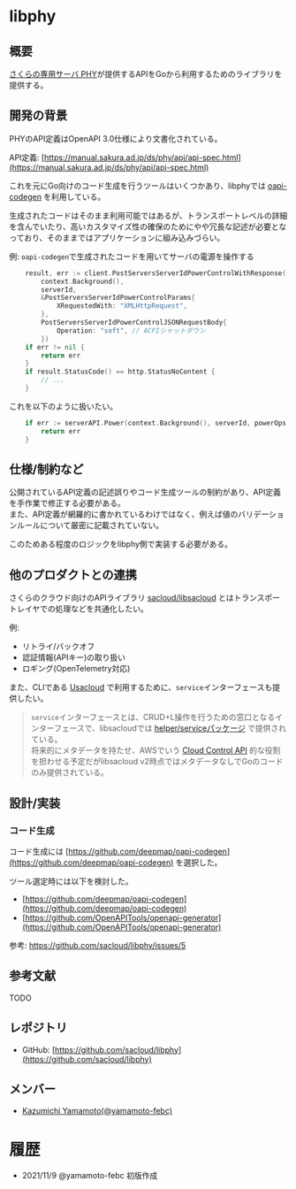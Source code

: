 # libphy

## 概要

[さくらの専用サーバ PHY](https://server.sakura.ad.jp)が提供するAPIをGoから利用するためのライブラリを提供する。

## 開発の背景

PHYのAPI定義はOpenAPI 3.0仕様により文書化されている。

API定義: [https://manual.sakura.ad.jp/ds/phy/api/api-spec.html](https://manual.sakura.ad.jp/ds/phy/api/api-spec.html)

これを元にGo向けのコード生成を行うツールはいくつかあり、libphyでは [oapi-codegen](https://github.com/deepmap/oapi-codegen) を利用している。

生成されたコードはそのまま利用可能ではあるが、トランスポートレベルの詳細を含んでいたり、高いカスタマイズ性の確保のためにやや冗長な記述が必要となっており、そのままではアプリケーションに組み込みづらい。

例: `oapi-codegen`で生成されたコードを用いてサーバの電源を操作する

```go
	result, err := client.PostServersServerIdPowerControlWithResponse(
		context.Background(),
		serverId,
		&PostServersServerIdPowerControlParams{
			XRequestedWith: "XMLHttpRequest",
		},
		PostServersServerIdPowerControlJSONRequestBody{
			Operation: "soft", // ACPIシャットダウン
		})
	if err != nil {
		return err
	}
	if result.StatusCode() == http.StatusNoContent {
		// ...
	}
```

これを以下のように扱いたい。

```go
	if err := serverAPI.Power(context.Background(), serverId, powerOps.Soft); err != nil {
		return err
	}
```

## 仕様/制約など

公開されているAPI定義の記述誤りやコード生成ツールの制約があり、API定義を手作業で修正する必要がある。  
また、API定義が網羅的に書かれているわけではなく、例えば値のバリデーションルールについて厳密に記載されていない。  

このためある程度のロジックをlibphy側で実装する必要がある。

## 他のプロダクトとの連携

さくらのクラウド向けのAPIライブラリ [sacloud/libsacloud](https://github.com/sacloud/libsacloud) とはトランスポートレイヤでの処理などを共通化したい。

例:
  - リトライ/バックオフ
  - 認証情報(APIキー)の取り扱い
  - ロギング(OpenTelemetry対応)

また、CLIである [Usacloud](https://github.com/sacloud/usacloud) で利用するために、`service`インターフェースも提供したい。

> `service`インターフェースとは、CRUD+L操作を行うための窓口となるインターフェースで、libsacloudでは [helper/serviceパッケージ](https://pkg.go.dev/github.com/sacloud/libsacloud/v2@v2.27.1/helper/service) で提供されている。  
> 将来的にメタデータを持たせ、AWSでいう [Cloud Control API](https://aws.amazon.com/jp/cloudcontrolapi/) 的な役割を担わせる予定だがlibsacloud v2時点ではメタデータなしでGoのコードのみ提供されている。

## 設計/実装

### コード生成

コード生成には [https://github.com/deepmap/oapi-codegen](https://github.com/deepmap/oapi-codegen) を選択した。  

ツール選定時には以下を検討した。

  - [https://github.com/deepmap/oapi-codegen](https://github.com/deepmap/oapi-codegen)
  - [https://github.com/OpenAPITools/openapi-generator](https://github.com/OpenAPITools/openapi-generator)

参考: https://github.com/sacloud/libphy/issues/5


## 参考文献

TODO 

## レポジトリ

 - GitHub: [https://github.com/sacloud/libphy](https://github.com/sacloud/libphy)

## メンバー

- [Kazumichi Yamamoto(@yamamoto-febc)](https://github.com/yamamoto-febc)

# 履歴

- 2021/11/9 @yamamoto-febc 初版作成